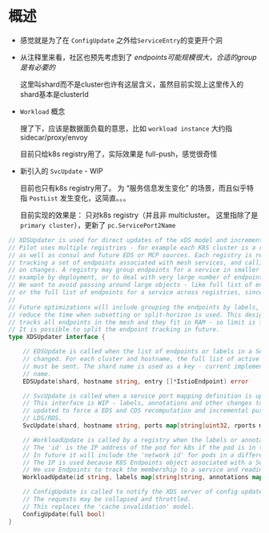 
# 概述

* 感觉就是为了在 `ConfigUpdate` 之外给`ServiceEntry`的变更开个洞

* 从注释里来看，社区也预先考虑到了 *endpoints可能规模很大，合适的group是有必要的*

  这里叫shard而不是cluster也许有这层含义，虽然目前实现上这里传入的shard基本是clusterId

* `Workload` 概念

  搜了下，应该是数据面负载的意思，比如 `workload instance` 大约指 sidecar/proxy/envoy

  目前只给k8s registry用了，实际效果是 full-push，感觉很奇怪

* 新引入的 `SvcUpdate` - WIP

  目前也只有k8s registry用了。  为 “服务信息发生变化” 的场景，而且似乎特指 `PostList` 发生变化，这简直。。。

  目前实现的效果是： 只对k8s registry（并且非 multicluster。 这里指除了是 `primary cluster`），更新了 `pc.ServicePort2Name` 


```go
// XDSUpdater is used for direct updates of the xDS model and incremental push.
// Pilot uses multiple registries - for example each K8S cluster is a registry instance,
// as well as consul and future EDS or MCP sources. Each registry is responsible for
// tracking a set of endpoints associated with mesh services, and calling the EDSUpdate
// on changes. A registry may group endpoints for a service in smaller subsets - for
// example by deployment, or to deal with very large number of endpoints for a service.
// We want to avoid passing around large objects - like full list of endpoints for a registry,
// or the full list of endpoints for a service across registries, since it limits scalability.
//
// Future optimizations will include grouping the endpoints by labels, gateway or region to
// reduce the time when subsetting or split-horizon is used. This design assumes pilot
// tracks all endpoints in the mesh and they fit in RAM - so limit is few M endpoints.
// It is possible to split the endpoint tracking in future.
type XDSUpdater interface {

	// EDSUpdate is called when the list of endpoints or labels in a ServiceEntry is
	// changed. For each cluster and hostname, the full list of active endpoints (including empty list)
	// must be sent. The shard name is used as a key - current implementation is using the registry
	// name.
	EDSUpdate(shard, hostname string, entry []*IstioEndpoint) error

	// SvcUpdate is called when a service port mapping definition is updated.
	// This interface is WIP - labels, annotations and other changes to service may be
	// updated to force a EDS and CDS recomputation and incremental push, as it doesn't affect
	// LDS/RDS.
	SvcUpdate(shard, hostname string, ports map[string]uint32, rports map[uint32]string)

	// WorkloadUpdate is called by a registry when the labels or annotations on a workload have changed.
	// The 'id' is the IP address of the pod for k8s if the pod is in the main/default network.
	// In future it will include the 'network id' for pods in a different network, behind a zvpn gate.
	// The IP is used because K8S Endpoints object associated with a Service only include the IP.
	// We use Endpoints to track the membership to a service and readiness.
	WorkloadUpdate(id string, labels map[string]string, annotations map[string]string)

	// ConfigUpdate is called to notify the XDS server of config updates and request a push.
	// The requests may be collapsed and throttled.
	// This replaces the 'cache invalidation' model.
	ConfigUpdate(full bool)
}
```

